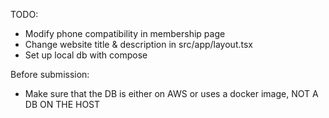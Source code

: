 TODO:
- Modify phone compatibility in membership page
- Change website title & description in src/app/layout.tsx
- Set up local db with compose

Before submission:
- Make sure that the DB is either on AWS or uses a docker image, NOT A DB ON THE HOST